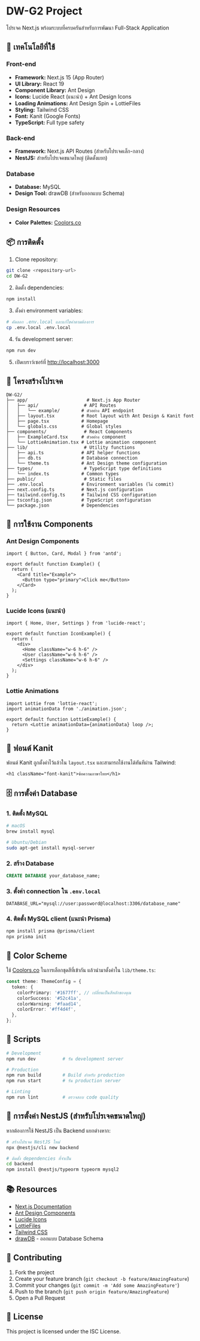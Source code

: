 # DW-G2 Project

โปรเจค Next.js พร้อมระบบที่ครบครันสำหรับการพัฒนา Full-Stack Application

## 🚀 เทคโนโลยีที่ใช้

### Front-end
- **Framework:** Next.js 15 (App Router)
- **UI Library:** React 19
- **Component Library:** Ant Design
- **Icons:** Lucide React (แนะนำ) + Ant Design Icons
- **Loading Animations:** Ant Design Spin + LottieFiles
- **Styling:** Tailwind CSS
- **Font:** Kanit (Google Fonts)
- **TypeScript:** Full type safety

### Back-end
- **Framework:** Next.js API Routes (สำหรับโปรเจคเล็ก-กลาง)
- **NestJS:** สำหรับโปรเจคขนาดใหญ่ (ติดตั้งแยก)

### Database
- **Database:** MySQL
- **Design Tool:** drawDB (สำหรับออกแบบ Schema)

### Design Resources
- **Color Palettes:** [Coolors.co](https://coolors.co)

## 📦 การติดตั้ง

1. Clone repository:
```bash
git clone <repository-url>
cd DW-G2
```

2. ติดตั้ง dependencies:
```bash
npm install
```

3. ตั้งค่า environment variables:
```bash
# คัดลอก .env.local และแก้ไขค่าตามต้องการ
cp .env.local .env.local
```

4. รัน development server:
```bash
npm run dev
```

5. เปิดเบราว์เซอร์ที่ [http://localhost:3000](http://localhost:3000)

## 📁 โครงสร้างโปรเจค

```
DW-G2/
├── app/                      # Next.js App Router
│   ├── api/                 # API Routes
│   │   └── example/        # ตัวอย่าง API endpoint
│   ├── layout.tsx          # Root layout with Ant Design & Kanit font
│   ├── page.tsx            # Homepage
│   └── globals.css         # Global styles
├── components/              # React Components
│   ├── ExampleCard.tsx     # ตัวอย่าง component
│   └── LottieAnimation.tsx # Lottie animation component
├── lib/                     # Utility functions
│   ├── api.ts              # API helper functions
│   ├── db.ts               # Database connection
│   └── theme.ts            # Ant Design theme configuration
├── types/                   # TypeScript type definitions
│   └── index.ts            # Common types
├── public/                  # Static files
├── .env.local              # Environment variables (ไม่ commit)
├── next.config.ts          # Next.js configuration
├── tailwind.config.ts      # Tailwind CSS configuration
├── tsconfig.json           # TypeScript configuration
└── package.json            # Dependencies
```

## 🎨 การใช้งาน Components

### Ant Design Components
```tsx
import { Button, Card, Modal } from 'antd';

export default function Example() {
  return (
    <Card title="Example">
      <Button type="primary">Click me</Button>
    </Card>
  );
}
```

### Lucide Icons (แนะนำ)
```tsx
import { Home, User, Settings } from 'lucide-react';

export default function IconExample() {
  return (
    <div>
      <Home className="w-6 h-6" />
      <User className="w-6 h-6" />
      <Settings className="w-6 h-6" />
    </div>
  );
}
```

### Lottie Animations
```tsx
import Lottie from 'lottie-react';
import animationData from './animation.json';

export default function LottieExample() {
  return <Lottie animationData={animationData} loop />;
}
```

## 🎨 ฟอนต์ Kanit

ฟอนต์ Kanit ถูกตั้งค่าไว้แล้วใน `layout.tsx` และสามารถใช้งานได้ทันทีผ่าน Tailwind:

```tsx
<h1 className="font-kanit">ข้อความภาษาไทย</h1>
```

## 🗄️ การตั้งค่า Database

### 1. ติดตั้ง MySQL
```bash
# macOS
brew install mysql

# Ubuntu/Debian
sudo apt-get install mysql-server
```

### 2. สร้าง Database
```sql
CREATE DATABASE your_database_name;
```

### 3. ตั้งค่า connection ใน `.env.local`
```env
DATABASE_URL="mysql://user:password@localhost:3306/database_name"
```

### 4. ติดตั้ง MySQL client (แนะนำ Prisma)
```bash
npm install prisma @prisma/client
npx prisma init
```

## 🎨 Color Scheme

ใช้ [Coolors.co](https://coolors.co) ในการเลือกชุดสีที่เข้ากัน แล้วนำมาตั้งค่าใน `lib/theme.ts`:

```ts
const theme: ThemeConfig = {
  token: {
    colorPrimary: '#1677ff', // เปลี่ยนเป็นสีหลักของคุณ
    colorSuccess: '#52c41a',
    colorWarning: '#faad14',
    colorError: '#ff4d4f',
  },
};
```

## 📝 Scripts

```bash
# Development
npm run dev          # รัน development server

# Production
npm run build        # Build สำหรับ production
npm run start        # รัน production server

# Linting
npm run lint         # ตรวจสอบ code quality
```

## 🔧 การตั้งค่า NestJS (สำหรับโปรเจคขนาดใหญ่)

หากต้องการใช้ NestJS เป็น Backend แยกต่างหาก:

```bash
# สร้างโปรเจค NestJS ใหม่
npx @nestjs/cli new backend

# ติดตั้ง dependencies ที่จำเป็น
cd backend
npm install @nestjs/typeorm typeorm mysql2
```

## 📚 Resources

- [Next.js Documentation](https://nextjs.org/docs)
- [Ant Design Components](https://ant.design/components/overview)
- [Lucide Icons](https://lucide.dev/icons)
- [LottieFiles](https://lottiefiles.com)
- [Tailwind CSS](https://tailwindcss.com/docs)
- [drawDB](https://drawdb.vercel.app) - ออกแบบ Database Schema

## 🤝 Contributing

1. Fork the project
2. Create your feature branch (`git checkout -b feature/AmazingFeature`)
3. Commit your changes (`git commit -m 'Add some AmazingFeature'`)
4. Push to the branch (`git push origin feature/AmazingFeature`)
5. Open a Pull Request

## 📄 License

This project is licensed under the ISC License.
